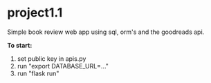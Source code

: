 # project1.1

Simple book review web app using sql, orm's and the goodreads api.

**To start:**
1. set public key in apis.py
2. run "export DATABASE_URL=..."
3. run "flask run"
